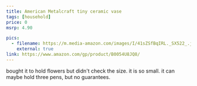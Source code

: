 ```yaml
---
title: American Metalcraft tiny ceramic vase
tags: [household]
price: 0
msrp: 4.90

pics:
  - filename: https://m.media-amazon.com/images/I/41sZSfBqIRL._SX522_.jpg
    external: true
link: https://www.amazon.com/gp/product/B0054U8JQ8/
---
```


bought it to hold flowers but didn't check the size.  it is so small.  it can
maybe hold three pens, but no guarantees.
